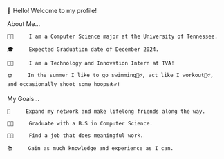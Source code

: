 👋 Hello!  Welcome to my profile!


About Me...

    👨‍💻     I am a Computer Science major at the University of Tennessee.
  
    🎓     Expected Graduation date of December 2024.
  
    🧑‍🏭     I am a Technology and Innovation Intern at TVA!

    🌞     In the summer I like to go swimming🏊‍♂️, act like I workout🏋️‍♂️, and occasionally shoot some hoops⛹️‍♂️!


My Goals...

    🎤     Expand my network and make lifelong friends along the way.

    👨‍🎓     Graduate with a B.S in Computer Science.

    🧑‍💻     Find a job that does meaningful work.

    📚     Gain as much knowledge and experience as I can.

